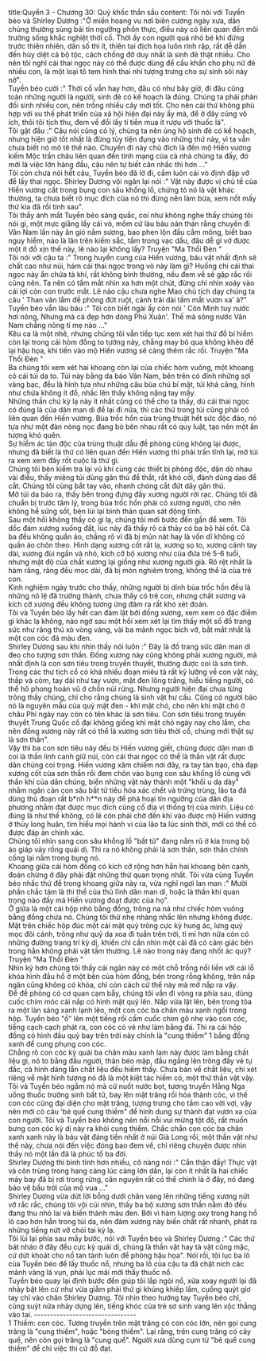 title:Quyển 3 - Chương 30: Quỷ khốc thần sầu
content:
Tôi nói với Tuyền béo và Shirley Dương :"Ở miền hoang vu nơi biên cương ngày xưa, dân chúng thường sùng bái tín ngưỡng phồn thực, điều này có liên quan đến môi trường sống khắc nghiệt thời cổ. Thời ấy con người quá nhỏ bé khi đứng trước thiên nhiên, dân số thì ít, thiên tai địch họa luôn rình rập, rất dễ dẫn đến hủy diệt cả bộ tộc, cách chống đỡ duy nhất là sinh đẻ thật nhiều. Cho nên tôi nghĩ cái thai ngọc này có thể được dùng để cầu khấn cho phụ nữ đẻ nhiều con, là một loại tô tem hình thai nhi tượng trưng cho sự sinh sôi nảy nở".<br>Tuyền béo cười :" Thời cổ vẫn hay hơn, đâu có như bây giờ, đi đâu cũng toàn những người là người, sinh đẻ có kế hoạch là đúng. Chúng ta phải phản đối sinh nhiều con, nên trồng nhiều cây mới tốt. Cho nên cái thứ không phù hợp với xu thế phát triển của xã hội hiện đại này ấy mà, để ở đây cũng vô ích, thôi tôi tịch thu, đem về đổi lấy tí tiền mua ít rượu với thuốc lá".<br>Tôi gật đầu :" Cậu nói cũng có lý, chúng ta nên ủng hộ sinh đẻ có kế hoạch, nhưng hiện giờ tốt nhất là đừng tùy tiện đụng vào những thứ này, vì ta vẫn chưa biết nó mô tê thế nào. Chuyến đi này chủ đích là đến mộ Hiến vương kiếm Mộc trần châu liên quan đến tính mạng của cả nhà chúng ta đấy, đó mới là việc lớn hàng đầu, cậu nên tự biết cân nhắc thì hơn ..."<br>Tôi còn chưa nói hết câu, Tuyền béo đã lờ đi, cầm luôn cái vò định đập vỡ để lấy thai ngọc. Shirley Dương vội ngăn lại nói :" Vật này được vị chủ tế của Hiến vương cất trong bụng con sâu khổng lồ, chứng tỏ nó là vật khác thường, ta chưa biết rõ mục đích của nó thì đừng nên làm bừa, xem nốt mấy thứ kia đã rồi tính sau".<br>Tôi thấy ánh mắt Tuyền béo sáng quắc, coi như không nghe thấy chúng tôi nói gì, một mực giằng lấy cái vò, mồm cứ làu bàu oán thán rằng chuyến đi Vân Nam lần này ăn gió nằm sương, bao phen lộn đầu cắm mông, biết bao nguy hiểm, nào là lăn trên kiếm sắc, tắm trong vạc dầu, đâu dễ gì vớ được một ít đồ xịn thế này, lẽ nào lại không lấy? Truyện "Ma Thổi Đèn " <br>Tôi nói với cậu ta :" Trong huyền cung của Hiến vương, báu vật nhất định sẽ chất cao như núi, hám cái thai ngọc trong vò này làm gì? Huống chi cái thai ngọc này ẩn chứa tà khí, rất không bình thường, nếu đem về sẽ gặp rắc rối cũng nên. Ta nên có tầm mắt nhìn xa hơn một chút, đừng chỉ nhìn xoáy vào cái lợi cỏn con trước mắt. Lẽ nào cậu chưa nghe Mao chủ tịch dạy chúng ta câu ' Than vãn lắm đề phòng đứt ruột, cảnh trải dài tầm mắt vươn xa' à?"<br>Tuyền béo vẫn làu bàu :" Tôi còn biết ngài ấy còn nói ' Côn Minh tuy nước hơi nông, Nhưng mà cá đẹp hơn dòng Phú Xuân'. Thế mà sông nước Vân Nam chẳng nông tí mẹ nào ..."<br>Kêu ca là một nhẽ, nhưng chúng tôi vẫn tiếp tục xem xét hai thứ đồ bí hiểm còn lại trong cái hòm đồng to tướng này, chẳng may bỏ qua không khéo để lại hậu họa, khi tiến vào mộ Hiến vương sẽ càng thêm rắc rối. Truyện "Ma Thổi Đèn " <br>Ba chúng tôi xem xét hai khoang còn lại của chiếc hòm vuông, một khoang có cái túi da to. Túi này bằng da báo Vân Nam, bên trên có đính những sợi vàng bạc, đều là hình tựa như những câu bùa chú bí mật, túi khá căng, hình như chứa không ít đồ, nhấc lên thấy không nặng tay mấy.<br>Những thần chú kỳ lạ này ít nhất cũng có thể cho ta thấy, dù cái thai ngọc có đúng là của dân man di để lại đi nữa, thì các thứ trong túi cũng phải có liên quan đến Hiến vương. Bùa trốc hồn của trùng thuật hết sức độc đáo, nó tựa như một đàn nòng nọc đang bò bên nhau rất có quy luật, tạo nên một ấn tượng khó quên.<br>Sự hiểm ác tàn độc của trùng thuật dẫu đề phòng cũng không lại được, nhưng đã biết là thứ có liên quan đến Hiến vương thì phải trấn tĩnh lại, mở túi ra xem xem đây rốt cuộc là thứ gì.<br>Chúng tôi bèn kiểm tra lại vũ khí cùng các thiết bị phòng độc, dặn dò nhau vài điều, thấy miệng túi dùng gân thú để thắt, rất khó cởi, đành dùng dao để cắt. Chúng tôi cùng bắt tay vào, nhanh chóng cắt đứt dây gân thú.<br>Mở túi da báo ra, thấy bên trong đựng đầy xương người rời rạc. Chúng tôi đã chuẩn bị trước tâm lý, trong bùa trốc hồn phải có xương người, cho nên không hề sửng sốt, bèn lùi lại bình thản quan sát động tĩnh.<br>Sau một hồi không thấy có gì lạ, chúng tôi mới bước đến gần để xem. Tôi dốc đám xương xuống đất, lúc này đã thấy rõ cả thảy có ba bộ hài cốt. Cả ba đều không quần áo, chẳng rõ vì đã bị mủn nát hay là vốn dĩ không có quần áo chôn theo. Hình dạng xương cốt rất lạ, xương sọ to, xương cánh tay dài, xương đùi ngắn và nhỏ, kích cỡ bộ xương như của đứa trẻ 5-6 tuổi, nhưng mật độ của chất xương lại giống như xương người già. Rõ rệt nhất là hàm răng, răng đều mọc dài, đã bị mòn nghiêm trọng, không thể là của trẻ con.<br>Kinh nghiệm ngày trước cho thấy, những người bị dính bùa trốc hồn đều là những nô lệ đã trưởng thành, chưa thấy có trẻ con, nhưng chất xương và kích cỡ xương đều không tương ứng đâm ra rất khó xét đoán.<br>Tôi và Tuyền béo lấy hết can đảm lật bới đống xương, xem xem có đặc điểm gì khác lạ không, nào ngờ sau một hồi xem xét lại tìm thấy một số đồ trang sức như răng thú xỏ vòng vàng, vài ba mảnh ngọc bích vỡ, bắt mắt nhất là một con cóc đá màu đen.<br>Shirley Dương sau khi nhìn thấy nói luôn :" Đây là đồ trang sức dân man di đeo cho tượng sơn thần. Đống xương này cũng không phải xương người, mà nhất định là con sơn tiêu trong truyền thuyết, thường được coi là sơn tinh. Trong các thư tịch cổ có khá nhiều đoạn miêu tả rất kỹ lưỡng về con vật này, thấp và còm, tay dài như tay vượn, mặt đen lông trắng, hiểu tiếng người, có thể hô phong hoán vũ ở chốn núi rừng. Nhưng người hiện đại chưa từng trông thấy chúng, chỉ cho rằng chúng là sinh vật hư cấu. Cũng có người bảo nó là nguyên mẫu của quỷ mặt đen - khỉ mặt chó, cho nên khỉ mặt chó ở châu Phi ngày nay còn có tên khác là sơn tiêu. Con sơn tiêu trong truyền thuyết Trung Quốc cổ đại không giống khỉ mặt chó ngày nay cho lắm, cho nên đống xương này rất có thể là xương sơn tiêu thời cổ, chúng mới thật sự là sơn thần".<br>Vậy thì ba con sơn tiêu này đều bị Hiến vương giết, chúng được dân man di coi là thần linh canh giữ núi, còn cái thai ngọc có thể là thần vật rất được dân chúng coi trọng. Hiến vương xâm chiếm nơi đây, ra tay tàn bạo, chà đạp xương cốt của sơn thần rồi đem chôn vào bụng con sâu khổng lồ cùng với thần khí của dân chúng, biến những vật này thành một "khối u dạ dày" nhằm ngăn cản con sâu bất tử tiêu hóa xác chết và trứng trùng, lão ta đã dùng thủ đoạn rất b*nh h**n này để phá hoại tín ngưỡng của dân địa phương nhằm đạt được mục đích củng cố địa vị thống trị của mình. Liệu có đúng là như thế không, có lẽ còn phải chờ đến khi vào được mộ Hiến vương ở thủy long huân, tìm hiểu mọi hành vi của lão ta lúc sinh thời, mới có thể có được đáp án chính xác.<br>Chúng tôi nhìn sang con sâu khổng lồ "bất tử" đang nằm rũ ở kia trong bộ áo giáp vảy rồng quái dị. Thì ra nó không phải là sơn thần, sơn thần chính cống lại nằm trong bụng nó.<br>Khoang giữa cái hòm đồng có kích cỡ rộng hơn hẳn hai khoang bên cạnh, đoán chừng ở đây phải đặt những thứ quan trọng nhất. Tôi vừa cùng Tuyền béo nhấc thứ để trong khoang giữa này ra, vừa nghĩ ngợi lan man :" Mười phần chắc tám là thi thể của thủ lĩnh dân man di, hoặc là thần khí quan trọng nào đấy mà Hiến vương đoạt được của họ".<br>Ở giữa là một cái hộp nhỏ bằng đồng, trông na ná như chiếc hòm vuông bằng đồng chứa nó. Chúng tôi thử nhẹ nhàng nhấc lên nhưng không được. Mặt trên chiếc hộp đúc một cái mặt quỷ trông cực kỳ hung ác, lưng quỷ mọc đôi cánh, trông như quỷ dạ xoa đi tuần trên trời, tỉ mỉ hơn nữa còn có những đường trang trí kỳ dị, khiến chỉ cần nhìn một cái đã có cảm giác bên trong hẳn không phải vật tầm thường. Lẽ nào trong này đang nhốt ác quỷ? Truyện "Ma Thổi Đèn " <br>Nhìn kỹ hơn chúng tôi thấy cái ngăn này có một chỗ trống nối liền với cái lỗ khóa hình đầu hổ ở một bên của hòm đồng, bên trong rỗng không, trên nắp ngăn cũng không có khóa, chỉ còn cách cứ thế này mà mở nắp ra vậy.<br>Để đề phòng có cơ quan cạm bẫy, chúng tôi vẫn đi vòng ra phía sau, dùng cuốc chim móc cái nắp có hình mặt quỷ lên. Nắp vừa lật lên, bên trong tỏa ra một làn sáng xanh lạnh lẽo, một con cóc ba chân màu xanh ngồi trong hộp. Tuyền béo "ồ" lên một tiếng rồi cầm cuốc chim gõ nhẹ vào con cóc, tiếng cạch cạch phát ra, con cóc có vẻ như làm bằng đá. Thì ra cái hộp đồng có hình đầu quỷ bay trên trời này chính là "cung thiềm" 1 bằng đồng xanh để cung phụng con cóc.<br>Chẳng rõ con cóc kỳ quái ba chân màu xanh lam này được làm bằng chất liệu gì, nó to bằng đầu người, thân béo mập, đầu ngẩng lên trông đầy vẻ tự đắc, cả hình dáng lẫn chất liệu đều hiếm thấy. Chưa bàn về chất liệu, chỉ xét riêng về mặt hình tượng nó đã là một kiệt tác hiếm có, một thứ thần vật vậy.<br>Tôi và Tuyền béo ngắm nó mà cứ nuốt nước bọt, tương truyền Hằng Nga uống thuốc trường sinh bất tử, bay lên mặt trăng rồi hóa thành cóc, vì thế con cóc cũng đại diện cho mặt trăng, tượng trưng cho tầm cao vời vợi, vậy nên mới có câu 'bẻ quế cung thiềm" để hình dung sự thành đạt vươn xa của con người. Tôi và Tuyền béo không nén nổi nỗi vui mừng tột độ, rất muốn bưng con cóc kỳ dị này ra khỏi cung thiềm. Chắc chắn con cóc ba chân xanh xanh này là báu vật đáng tiền nhất ở núi Già Long rồi, một thần vật như thế này, chưa nói đến việc đóng bao đem về, chỉ riêng chuyện được nhìn thấy nó một lần đã là phúc tổ ba đời.<br>Shirley Dương thì bình tĩnh hơn nhiều, cô nàng nói :" Cẩn thận đấy! Thực vật và côn trùng trong hang càng lúc càng lớn dần, lại còn ít nhất là hai chiếc máy bay đã bị rơi trong rừng, căn nguyên rất có thể chính là ở đây, nó đang bảo vệ bầu trời của mộ vua ..."<br>Shirley Dương vừa dứt lời bỗng dưới chân vang lên những tiếng xương nứt vỡ rắc rắc, chúng tôi vội cúi nhìn, thấy ba bộ xương sơn thần nằm đó đều đang thu nhỏ lai và biến thành màu đen. Bởi vì hàm lượng oxy trong hang hồ lô cao hơn hẳn trong túi da, nên đám xương này biến chất rất nhanh, phát ra những tiếng nứt vỡ chói tai kỳ lạ.<br>Tôi lùi lại phía sau mấy bước, nói với Tuyền béo và Shirley Dương :" Các thứ bát nháo ở đây đều cực kỳ quái dị, chúng là thần vật hay tà vật cũng mặc, cứ dứt khoát cho nổ tan tành luôn để phòng hậu họa". Nói rồi, tôi lục ba lô của Tuyền béo để lấy thuốc nổ, nhưng ba lô của cậu ta đã chật ních các mảnh vàng lá vụn, phải lục mãi mới thấy thuốc nổ.<br>Tuyền béo quay lại định bước đến giúp tôi lắp ngòi nổ, xừa xoay người lại đã nhảy bật lên cứ như vừa giẫm phải thứ gì khủng khiếp lắm, cuống quýt giơ tay chỉ vào chân Shirley Dương. Tôi nhìn theo hướng tay Tuyền béo chỉ, cũng suýt nữa nhảy dựng lên, tiếng khóc của trẻ sơ sinh vang lên xộc thẳng vào tai. --------------------------------<br>1 Thiềm: con cóc. Tương truyền trên mặt trăng có con cóc lớn, nên gọi cung trăng là "cung thiềm", hoặc "bóng thiềm". Lại rằng, trên cung trăng có cây quế, nên còn gọi trăng là "cung quế". Người xưa dùng cụm từ "bẻ quế cung thiềm" để chỉ việc thi cử đỗ đạt.